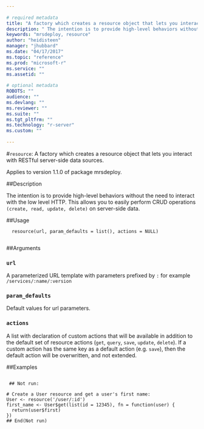 ```yaml
--- 
 
# required metadata 
title: "A factory which creates a resource object that lets you interact with RESTful server-side data sources." 
description: " The intention is to provide high-level behaviors without the need to interact with the low level HTTP. This allows you to easily perform CRUD operations (create, read, update, delete) on server-side data. " 
keywords: "mrsdeploy, resource" 
author: "heidisteen" 
manager: "jhubbard" 
ms.date: "04/17/2017" 
ms.topic: "reference" 
ms.prod: "microsoft-r" 
ms.service: "" 
ms.assetid: "" 
 
# optional metadata 
ROBOTS: "" 
audience: "" 
ms.devlang: "" 
ms.reviewer: "" 
ms.suite: "" 
ms.tgt_pltfrm: "" 
ms.technology: "r-server" 
ms.custom: "" 
 
--- 
```

 
 
 
 
 #`resource`: A factory which creates a resource object that lets you interact with RESTful  server-side data sources.

 Applies to version 1.1.0 of package mrsdeploy.
 
 ##Description
 
The intention is to provide high-level behaviors without the need to interact 
with the low level HTTP. This allows you to easily perform CRUD operations 
`(create, read, update, delete)` on server-side data.
 
 
 ##Usage

```   
  resource(url, param_defaults = list(), actions = NULL)
 
```
 
 ##Arguments

   
  
 ### `url`
 A parameterized URL template with parameters prefixed by `:`  for example `/services/:name/:version` 
  
  
  
 ### `param_defaults`
 Default values for url parameters. 
  
  
  
 ### `actions`
 A list with declaration of custom actions that will be  available in addition to the default set of resource actions (`get`,  `query`, `save`, `update`, `delete`). If a custom action has the same  key as a default action (e.g. `save`), then the default action will  be overwritten, and not extended. 
  
 
 
 ##Examples

 ```
   
  ## Not run:
 
# Create a User resource and get a user's first name:
User <- resource('/user/:id')
first_name <- User$get(list(id = 12345), fn = function(user) {
   return(user$first)
})
 ## End(Not run) 
  
 
```
 
 
